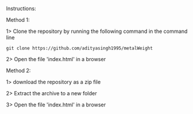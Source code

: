 Instructions:

Method 1: 

1> Clone the repository by running the following command in the command line

	git clone https://github.com/adityasingh1995/metalWeight

2> Open the file 'index.html' in a browser


Method 2:

1> download the repository as a zip file

2> Extract the archive to a new folder

3> Open the file 'index.html' in a browser
